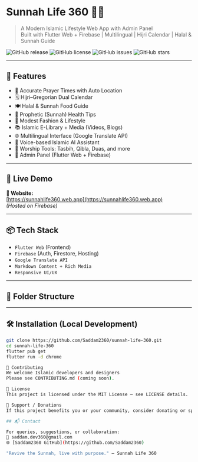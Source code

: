 # Sunnah Life 360 🌙📿

> A Modern Islamic Lifestyle Web App with Admin Panel  
> Built with Flutter Web + Firebase | Multilingual | Hijri Calendar | Halal & Sunnah Guide

![GitHub release](https://img.shields.io/github/v/release/Saddam2360/sunnah-life-360)
![GitHub license](https://img.shields.io/github/license/Saddam2360/sunnah-life-360)
![GitHub issues](https://img.shields.io/github/issues/Saddam2360/sunnah-life-360)
![GitHub stars](https://img.shields.io/github/stars/Saddam2360/sunnah-life-360?style=social)

---

## 🌟 Features

- 📅 Accurate Prayer Times with Auto Location
- 🗓️ Hijri–Gregorian Dual Calendar
- 🍽️ Halal & Sunnah Food Guide
- 🌿 Prophetic (Sunnah) Health Tips
- 🧕 Modest Fashion & Lifestyle
- 📚 Islamic E-Library + Media (Videos, Blogs)
- 🌐 Multilingual Interface (Google Translate API)
- 🧠 Voice-based Islamic AI Assistant
- 🕋 Worship Tools: Tasbih, Qibla, Duas, and more
- 🔐 Admin Panel (Flutter Web + Firebase)

---

## 🚀 Live Demo

**🔗 Website:**  
[https://sunnahlife360.web.app](https://sunnahlife360.web.app)  
*(Hosted on Firebase)*

---

## 📦 Tech Stack

- `Flutter Web` (Frontend)
- `Firebase` (Auth, Firestore, Hosting)
- `Google Translate API`
- `Markdown Content + Rich Media`
- `Responsive UI/UX`

---

## 📁 Folder Structure


---

## 🛠️ Installation (Local Development)

```bash
git clone https://github.com/Saddam2360/sunnah-life-360.git
cd sunnah-life-360
flutter pub get
flutter run -d chrome

🤝 Contributing
We welcome Islamic developers and designers
Please see CONTRIBUTING.md (coming soon).

📄 License
This project is licensed under the MIT License – see LICENSE details.

💖 Support / Donations
If this project benefits you or your community, consider donating or spreading the word 🌍

## 📬 Contact

For queries, suggestions, or collaboration:  
📧 saddam.dev360@gmail.com  
🌐 [Saddam2360 GitHub](https://github.com/Saddam2360)

"Revive the Sunnah, live with purpose." – Sunnah Life 360
